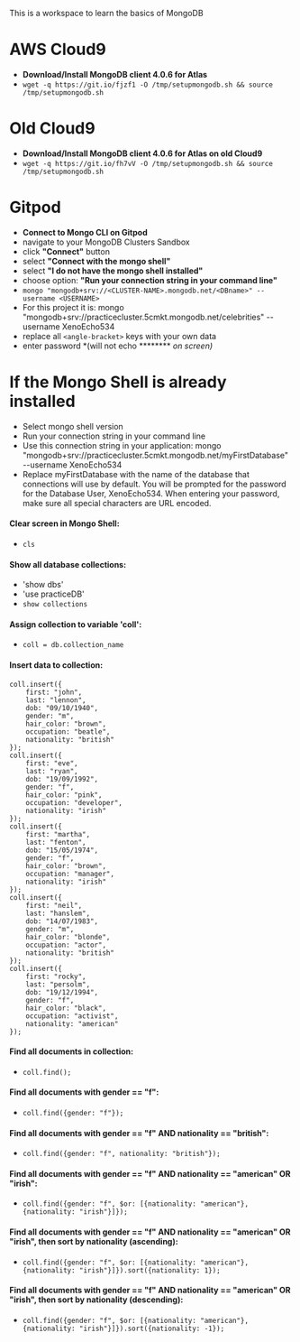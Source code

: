 This is a workspace to learn the basics of MongoDB

# AWS Cloud9
- **Download/Install MongoDB client 4.0.6 for Atlas**
- `wget -q https://git.io/fjzf1 -O /tmp/setupmongodb.sh && source /tmp/setupmongodb.sh`


# Old Cloud9
- **Download/Install MongoDB client 4.0.6 for Atlas on old Cloud9**
- `wget -q https://git.io/fh7vV -O /tmp/setupmongodb.sh && source /tmp/setupmongodb.sh`


# Gitpod
- **Connect to Mongo CLI on Gitpod**
- navigate to your MongoDB Clusters Sandbox
- click **"Connect"** button
- select **"Connect with the mongo shell"**
- select **"I do not have the mongo shell installed"**
- choose option: **"Run your connection string in your command line"**
- `mongo "mongodb+srv://<CLUSTER-NAME>.mongodb.net/<DBname>" --username <USERNAME>`
- For this project it is: mongo "mongodb+srv://practicecluster.5cmkt.mongodb.net/celebrities" --username XenoEcho534
- replace all `<angle-bracket>` keys with your own data
- enter password *(will not echo ******** *on screen)*

# If the Mongo Shell is already installed
- Select mongo shell version
- Run your connection string in your command line
- Use this connection string in your application:
mongo "mongodb+srv://practicecluster.5cmkt.mongodb.net/myFirstDatabase" --username XenoEcho534
- Replace myFirstDatabase with the name of the database that connections will use by default. You will be prompted for the password for the Database User, XenoEcho534. When entering your password, make sure all special characters are URL encoded.

#### Clear screen in Mongo Shell:
- `cls`


#### Show all database collections:
- 'show dbs'
- 'use practiceDB'
- `show collections`


#### Assign collection to variable 'coll':
- `coll = db.collection_name`


#### Insert data to collection:
```shell
coll.insert({
    first: "john",
    last: "lennon",
    dob: "09/10/1940",
    gender: "m",
    hair_color: "brown",
    occupation: "beatle",
    nationality: "british"
});
coll.insert({
    first: "eve",
    last: "ryan",
    dob: "19/09/1992",
    gender: "f",
    hair_color: "pink",
    occupation: "developer",
    nationality: "irish"
});
coll.insert({
    first: "martha",
    last: "fenton",
    dob: "15/05/1974",
    gender: "f",
    hair_color: "brown",
    occupation: "manager",
    nationality: "irish"
});
coll.insert({
    first: "neil",
    last: "hanslem",
    dob: "14/07/1983",
    gender: "m",
    hair_color: "blonde",
    occupation: "actor",
    nationality: "british"
});
coll.insert({
    first: "rocky",
    last: "persolm",
    dob: "19/12/1994",
    gender: "f",
    hair_color: "black",
    occupation: "activist",
    nationality: "american"
});
```

#### Find all documents in collection:
- `coll.find();`


#### Find all documents with gender == "f":
- `coll.find({gender: "f"});`


#### Find all documents with gender == "f" AND nationality == "british":
- `coll.find({gender: "f", nationality: "british"});`


#### Find all documents with gender == "f" AND nationality == "american" OR "irish":
- `coll.find({gender: "f", $or: [{nationality: "american"}, {nationality: "irish"}]});`


#### Find all documents with gender == "f" AND nationality == "american" OR "irish", then sort by nationality (ascending):
- `coll.find({gender: "f", $or: [{nationality: "american"}, {nationality: "irish"}]}).sort({nationality: 1});`


#### Find all documents with gender == "f" AND nationality == "american" OR "irish", then sort by nationality (descending):
- `coll.find({gender: "f", $or: [{nationality: "american"}, {nationality: "irish"}]}).sort({nationality: -1});`